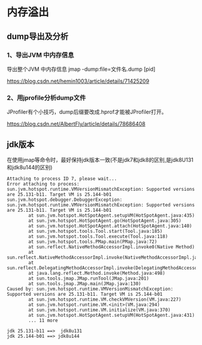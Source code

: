 内存溢出
==

## dump导出及分析

### 1、导出JVM 中内存信息

导出整个JVM 中内存信息
jmap -dump:file=文件名.dump [pid]

https://blog.csdn.net/hemin1003/article/details/71425209

### 2、用jprofile分析dump文件
JProfiler有个小技巧，dump后缀要改成.hprof才能被JProfiler打开。

https://blog.csdn.net/AlbertFly/article/details/78686408


## jdk版本
在使用jmap等命令时，最好保持jdk版本一致(不是jdk7和jdk8的区别,是jdk8U131和jdk8u144的区别)
```
Attaching to process ID 7, please wait...
Error attaching to process: sun.jvm.hotspot.runtime.VMVersionMismatchException: Supported versions are 25.131-b11. Target VM is 25.144-b01
sun.jvm.hotspot.debugger.DebuggerException: sun.jvm.hotspot.runtime.VMVersionMismatchException: Supported versions are 25.131-b11. Target VM is 25.144-b01
        at sun.jvm.hotspot.HotSpotAgent.setupVM(HotSpotAgent.java:435)
        at sun.jvm.hotspot.HotSpotAgent.go(HotSpotAgent.java:305)
        at sun.jvm.hotspot.HotSpotAgent.attach(HotSpotAgent.java:140)
        at sun.jvm.hotspot.tools.Tool.start(Tool.java:185)
        at sun.jvm.hotspot.tools.Tool.execute(Tool.java:118)
        at sun.jvm.hotspot.tools.PMap.main(PMap.java:72)
        at sun.reflect.NativeMethodAccessorImpl.invoke0(Native Method)
        at sun.reflect.NativeMethodAccessorImpl.invoke(NativeMethodAccessorImpl.java:62)
        at sun.reflect.DelegatingMethodAccessorImpl.invoke(DelegatingMethodAccessorImpl.java:43)
        at java.lang.reflect.Method.invoke(Method.java:498)
        at sun.tools.jmap.JMap.runTool(JMap.java:201)
        at sun.tools.jmap.JMap.main(JMap.java:130)
Caused by: sun.jvm.hotspot.runtime.VMVersionMismatchException: Supported versions are 25.131-b11. Target VM is 25.144-b01
        at sun.jvm.hotspot.runtime.VM.checkVMVersion(VM.java:227)
        at sun.jvm.hotspot.runtime.VM.<init>(VM.java:294)
        at sun.jvm.hotspot.runtime.VM.initialize(VM.java:370)
        at sun.jvm.hotspot.HotSpotAgent.setupVM(HotSpotAgent.java:431)
        ... 11 more
```

```
jdk 25.131-b11 ==>  jdk8u131
jdk 25.144-b01 ==> jdk8u144
```
